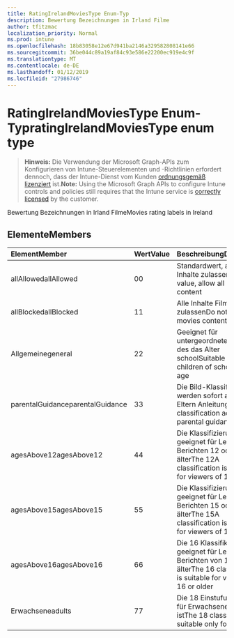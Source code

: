 ```yaml
---
title: RatingIrelandMoviesType Enum-Typ
description: Bewertung Bezeichnungen in Irland Filme
author: tfitzmac
localization_priority: Normal
ms.prod: intune
ms.openlocfilehash: 18b83058e12e67d941ba2146a329582808141e66
ms.sourcegitcommit: 36be044c89a19af84c93e586e22200ec919e4c9f
ms.translationtype: MT
ms.contentlocale: de-DE
ms.lasthandoff: 01/12/2019
ms.locfileid: "27986746"
---
```

# <a name="ratingirelandmoviestype-enum-type"></a><span data-ttu-id="09a57-103">RatingIrelandMoviesType Enum-Typ</span><span class="sxs-lookup"><span data-stu-id="09a57-103">ratingIrelandMoviesType enum type</span></span>

> <span data-ttu-id="09a57-104">**Hinweis:** Die Verwendung der Microsoft Graph-APIs zum Konfigurieren von Intune-Steuerelementen und -Richtlinien erfordert dennoch, dass der Intune-Dienst vom Kunden [ordnungsgemäß lizenziert](https://go.microsoft.com/fwlink/?linkid=839381) ist.</span><span class="sxs-lookup"><span data-stu-id="09a57-104">**Note:** Using the Microsoft Graph APIs to configure Intune controls and policies still requires that the Intune service is [correctly licensed](https://go.microsoft.com/fwlink/?linkid=839381) by the customer.</span></span>

<span data-ttu-id="09a57-105">Bewertung Bezeichnungen in Irland Filme</span><span class="sxs-lookup"><span data-stu-id="09a57-105">Movies rating labels in Ireland</span></span>
## <a name="members"></a><span data-ttu-id="09a57-106">Elemente</span><span class="sxs-lookup"><span data-stu-id="09a57-106">Members</span></span>
|<span data-ttu-id="09a57-107">Element</span><span class="sxs-lookup"><span data-stu-id="09a57-107">Member</span></span>|<span data-ttu-id="09a57-108">Wert</span><span class="sxs-lookup"><span data-stu-id="09a57-108">Value</span></span>|<span data-ttu-id="09a57-109">Beschreibung</span><span class="sxs-lookup"><span data-stu-id="09a57-109">Description</span></span>|
|:---|:---|:---|
|<span data-ttu-id="09a57-110">allAllowed</span><span class="sxs-lookup"><span data-stu-id="09a57-110">allAllowed</span></span>|<span data-ttu-id="09a57-111">0</span><span class="sxs-lookup"><span data-stu-id="09a57-111">0</span></span>|<span data-ttu-id="09a57-112">Standardwert, alle Filme Inhalte zulassen</span><span class="sxs-lookup"><span data-stu-id="09a57-112">Default value, allow all movies content</span></span>|
|<span data-ttu-id="09a57-113">allBlocked</span><span class="sxs-lookup"><span data-stu-id="09a57-113">allBlocked</span></span>|<span data-ttu-id="09a57-114">1</span><span class="sxs-lookup"><span data-stu-id="09a57-114">1</span></span>|<span data-ttu-id="09a57-115">Alle Inhalte Filme nicht zulassen</span><span class="sxs-lookup"><span data-stu-id="09a57-115">Do not allow any movies content</span></span>|
|<span data-ttu-id="09a57-116">Allgemeine</span><span class="sxs-lookup"><span data-stu-id="09a57-116">general</span></span>|<span data-ttu-id="09a57-117">2</span><span class="sxs-lookup"><span data-stu-id="09a57-117">2</span></span>|<span data-ttu-id="09a57-118">Geeignet für untergeordnete Elemente des das Alter school</span><span class="sxs-lookup"><span data-stu-id="09a57-118">Suitable for children of school going age</span></span>|
|<span data-ttu-id="09a57-119">parentalGuidance</span><span class="sxs-lookup"><span data-stu-id="09a57-119">parentalGuidance</span></span>|<span data-ttu-id="09a57-120">3</span><span class="sxs-lookup"><span data-stu-id="09a57-120">3</span></span>|<span data-ttu-id="09a57-121">Die Bild-Klassifizierung werden sofort advises Eltern Anleitungen</span><span class="sxs-lookup"><span data-stu-id="09a57-121">The PG classification advises parental guidance</span></span>|
|<span data-ttu-id="09a57-122">agesAbove12</span><span class="sxs-lookup"><span data-stu-id="09a57-122">agesAbove12</span></span>|<span data-ttu-id="09a57-123">4</span><span class="sxs-lookup"><span data-stu-id="09a57-123">4</span></span>|<span data-ttu-id="09a57-124">Die Klassifizierung 12A ist geeignet für Leser von Berichten 12 oder älter</span><span class="sxs-lookup"><span data-stu-id="09a57-124">The 12A classification is suitable for viewers of 12 or older</span></span>|
|<span data-ttu-id="09a57-125">agesAbove15</span><span class="sxs-lookup"><span data-stu-id="09a57-125">agesAbove15</span></span>|<span data-ttu-id="09a57-126">5</span><span class="sxs-lookup"><span data-stu-id="09a57-126">5</span></span>|<span data-ttu-id="09a57-127">Die Klassifizierung 15A ist geeignet für Leser von Berichten 15 oder älter</span><span class="sxs-lookup"><span data-stu-id="09a57-127">The 15A classification is suitable for viewers of 15 or older</span></span>|
|<span data-ttu-id="09a57-128">agesAbove16</span><span class="sxs-lookup"><span data-stu-id="09a57-128">agesAbove16</span></span>|<span data-ttu-id="09a57-129">6</span><span class="sxs-lookup"><span data-stu-id="09a57-129">6</span></span>|<span data-ttu-id="09a57-130">Die 16 Klassifikation ist geeignet für Leser von Berichten von 16 oder älter</span><span class="sxs-lookup"><span data-stu-id="09a57-130">The 16 classification is suitable for viewers of 16 or older</span></span>|
|<span data-ttu-id="09a57-131">Erwachsene</span><span class="sxs-lookup"><span data-stu-id="09a57-131">adults</span></span>|<span data-ttu-id="09a57-132">7</span><span class="sxs-lookup"><span data-stu-id="09a57-132">7</span></span>|<span data-ttu-id="09a57-133">Die 18 Einstufung, die nur für Erwachsene geeignet ist</span><span class="sxs-lookup"><span data-stu-id="09a57-133">The 18 classification, suitable only for adults</span></span>|



